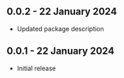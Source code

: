 ## 0.0.2 - 22 January 2024

- Updated package description

## 0.0.1 - 22 January 2024

- Initial release
